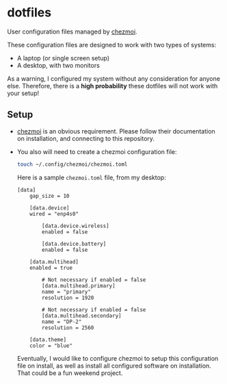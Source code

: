 # dotfiles

User configuration files managed by [chezmoi](https://www.chezmoi.io/).

These configuration files are designed to work with two types of systems:

- A laptop (or single screen setup)
- A desktop, with two monitors

As a warning, I configured my system without any consideration for anyone else. Therefore, there is a **high probability** these dotfiles will not work with your setup!

## Setup

- [chezmoi](https://www.chezmoi.io/) is an obvious requirement. Please follow their documentation on installation, and connecting to this repository.
- You also will need to create a chezmoi configuration file:

    ```bash
    touch ~/.config/chezmoi/chezmoi.toml
    ```

    Here is a sample `chezmoi.toml` file, from my desktop:

    ```
    [data]
        gap_size = 10

        [data.device]
        wired = "enp4s0"

            [data.device.wireless]
            enabled = false

            [data.device.battery]
            enabled = false

        [data.multihead]
        enabled = true

            # Not necessary if enabled = false
            [data.multihead.primary]
            name = "primary"
            resolution = 1920

            # Not necessary if enabled = false
            [data.multihead.secondary]
            name = "DP-2"
            resolution = 2560

        [data.theme]
        color = "blue"
    ```

    Eventually, I would like to configure chezmoi to setup this configuration file on install, as well as install all configured software on installation. That could be a fun weekend project.
